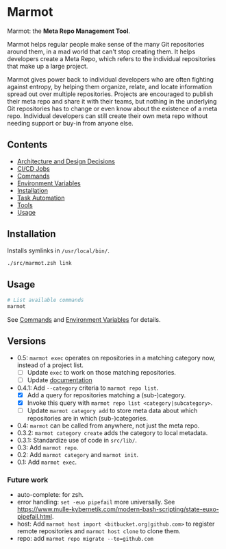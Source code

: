 # Marmot

Marmot: the **Meta Repo Management Tool**.

Marmot helps regular people make sense of the many Git repositories around them, in a mad world that
can't stop creating them.  It helps developers create a Meta Repo, which refers to the individual
repositories that make up a large project.

Marmot gives power back to individual developers who are often fighting against entropy, by helping
them organize, relate, and locate information spread out over multiple repositories.  Projects are
encouraged to publish their meta repo and share it with their teams, but nothing in the underlying
Git repositories has to change or even know about the existence of a meta repo.  Individual
developers can still create their own meta repo without needing support or buy-in from anyone else.

## Contents

- [Architecture and Design Decisions](./doc/decisions.md)
- [CI/CD Jobs](./doc/cicd-jobs.md)
- [Commands](./doc/commands.md)
- [Environment Variables](./doc/environment-variables.md)
- [Installation](#installation)
- [Task Automation](./doc/task-automation.md)
- [Tools](./doc/tools.md)
- [Usage](#usage)

## Installation

Installs symlinks in `/usr/local/bin/`.

```sh
./src/marmot.zsh link
```

## Usage

```sh
# List available commands
marmot
```

See [Commands](./doc/commands.md) and [Environment Variables](./doc/environment-variables.md) for
details.

## Versions

- 0.5: `marmot exec` operates on repositories in a matching category now, instead of a project list.
  - [ ] Update `exec` to work on those matching repositories.
  - [ ] Update [documentation](./doc/commands.md)
- 0.4.1: Add `--category` criteria to `marmot repo list`.
  - [x] Add a query for repositories matching a (sub-)category.
  - [x] Invoke this query with `marmot repo list <category|subcategory>`.
  - [ ] Update `marmot category add` to store meta data about which repositories are in which
        (sub-)categories.
- 0.4: `marmot` can be called from anywhere, not just the meta repo.
- 0.3.2: `marmot category create` adds the category to local metadata.
- 0.3.1: Standardize use of code in `src/lib/`.
- 0.3: Add `marmot repo`.
- 0.2: Add `marmot category` and `marmot init`.
- 0.1: Add `marmot exec`.

### Future work

- auto-complete: for zsh.
- error handling: `set -euo pipefail` more universally. See
  <https://www.mulle-kybernetik.com/modern-bash-scripting/state-euxo-pipefail.html>.
- host: Add `marmot host import <bitbucket.org|github.com>` to register remote
  repositories and `marmot host clone` to clone them.
- repo: add `marmot repo migrate --to=github.com`

